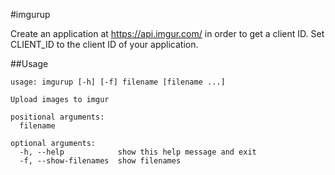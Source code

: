 #imgurup

Create an application at https://api.imgur.com/ in order to get a client ID.
Set CLIENT_ID to the client ID of your application.

##Usage

```
usage: imgurup [-h] [-f] filename [filename ...]

Upload images to imgur

positional arguments:
  filename

optional arguments:
  -h, --help            show this help message and exit
  -f, --show-filenames  show filenames
```

